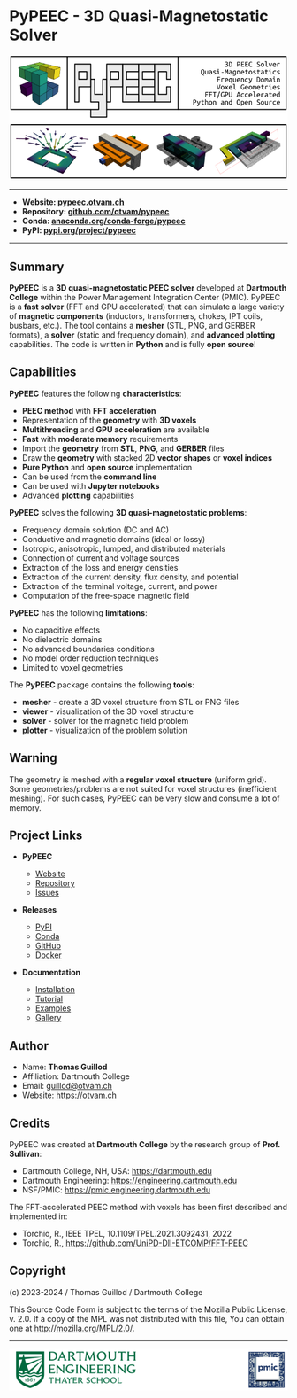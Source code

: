 # PyPEEC - 3D Quasi-Magnetostatic Solver

![PyPEEC Banner](docs/images/banner.png)

---
* **Website: [pypeec.otvam.ch](https://pypeec.otvam.ch)**
* **Repository: [github.com/otvam/pypeec](https://github.com/otvam/pypeec)**
* **Conda: [anaconda.org/conda-forge/pypeec](https://anaconda.org/conda-forge/pypeec)**
* **PyPI: [pypi.org/project/pypeec](https://pypi.org/project/pypeec)**
---

## Summary

**PyPEEC** is a **3D quasi-magnetostatic PEEC solver** developed at **Dartmouth College** within the Power Management Integration Center (PMIC). 
PyPEEC is a **fast solver** (FFT and GPU accelerated) that can simulate a large variety of **magnetic components** (inductors, transformers, chokes, IPT coils, busbars, etc.). 
The tool contains a **mesher** (STL, PNG, and GERBER formats), a **solver** (static and frequency domain), and **advanced plotting** capabilities.
The code is written in **Python** and is fully **open source**!

## Capabilities

**PyPEEC** features the following **characteristics**:

* **PEEC method** with **FFT acceleration**
* Representation of the **geometry** with **3D voxels**
* **Multithreading** and **GPU acceleration** are available
* **Fast** with **moderate memory** requirements
* Import the **geometry** from **STL**, **PNG**, and **GERBER** files
* Draw the **geometry** with stacked 2D **vector shapes** or **voxel indices**
* **Pure Python** and **open source** implementation
* Can be used from the **command line**
* Can be used with **Jupyter notebooks**
* Advanced **plotting** capabilities

**PyPEEC** solves the following **3D quasi-magnetostatic problems**:

* Frequency domain solution (DC and AC)
* Conductive and magnetic domains (ideal or lossy)
* Isotropic, anisotropic, lumped, and distributed materials
* Connection of current and voltage sources
* Extraction of the loss and energy densities
* Extraction of the current density, flux density, and potential
* Extraction of the terminal voltage, current, and power
* Computation of the free-space magnetic field 

**PyPEEC** has the following **limitations**:

* No capacitive effects
* No dielectric domains
* No advanced boundaries conditions
* No model order reduction techniques
* Limited to voxel geometries

The **PyPEEC** package contains the following **tools**:

* **mesher** - create a 3D voxel structure from STL or PNG files
* **viewer** - visualization of the 3D voxel structure
* **solver** - solver for the magnetic field problem
* **plotter** - visualization of the problem solution

## Warning

The geometry is meshed with a **regular voxel structure** (uniform grid).
Some geometries/problems are not suited for voxel structures (inefficient meshing).
For such cases, PyPEEC can be very slow and consume a lot of memory.

## Project Links

* **PyPEEC**

  * [Website](https://pypeec.otvam.ch)
  * [Repository](https://github.com/otvam/pypeec)
  * [Issues](https://github.com/otvam/pypeec/issues)

* **Releases**

  * [PyPI](https://pypi.org/project/pypeec)
  * [Conda](https://anaconda.org/conda-forge/pypeec)
  * [GitHub](https://github.com/otvam/pypeec/releases)
  * [Docker](https://github.com/otvam/pypeec/pkgs/container/pypeec)

* **Documentation**

  * [Installation](https://pypeec.otvam.ch/content/install.html)
  * [Tutorial](https://pypeec.otvam.ch/content/tutorial.html)
  * [Examples](https://pypeec.otvam.ch/content/examples.html)
  * [Gallery](https://pypeec.otvam.ch/content/gallery.html)

## Author

* Name: **Thomas Guillod**
* Affiliation: Dartmouth College
* Email: guillod@otvam.ch
* Website: https://otvam.ch

## Credits

PyPEEC was created at **Dartmouth College** by the research group of **Prof. Sullivan**:

* Dartmouth College, NH, USA: https://dartmouth.edu
* Dartmouth Engineering: https://engineering.dartmouth.edu
* NSF/PMIC: https://pmic.engineering.dartmouth.edu

The FFT-accelerated PEEC method with voxels has been first described and implemented in:

* Torchio, R., IEEE TPEL, 10.1109/TPEL.2021.3092431, 2022
* Torchio, R., https://github.com/UniPD-DII-ETCOMP/FFT-PEEC

## Copyright

(c) 2023-2024 / Thomas Guillod / Dartmouth College

This Source Code Form is subject to the terms of the Mozilla Public
License, v. 2.0. If a copy of the MPL was not distributed with this
file, You can obtain one at http://mozilla.org/MPL/2.0/.

---

![Dartmouth and PMIC](docs/images/institution.png)
